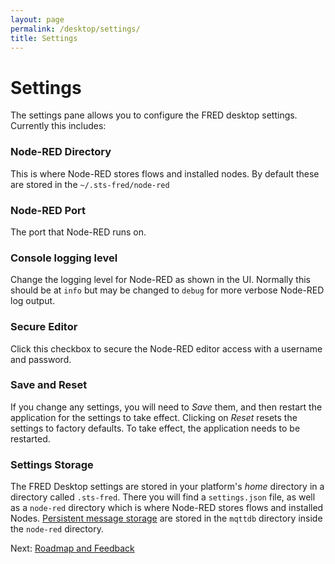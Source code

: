 ```yaml
---
layout: page
permalink: /desktop/settings/
title: Settings
---
```

# Settings

The settings pane allows you to configure the FRED desktop settings.  Currently this includes:

### Node-RED Directory
This is where Node-RED stores flows and installed nodes.  By default these are stored in the `~/.sts-fred/node-red`

### Node-RED Port
The port that Node-RED runs on.

### Console logging level
Change the logging level for Node-RED as shown in the UI.  Normally this should be at `info` but may be changed to `debug` for more verbose Node-RED log output.

### Secure Editor
Click this checkbox to secure the Node-RED editor access with a username and password.

### Save and Reset
If you change any settings, you will need to _Save_ them, and then restart the application for the settings to take effect.
Clicking on _Reset_ resets the settings to factory defaults.  To take effect, the application needs to be restarted.

### Settings Storage
The FRED Desktop settings are stored in your platform's *home* directory in a directory called `.sts-fred`.  There you will find a `settings.json` file, as well as a `node-red` directory which is where Node-RED stores flows and installed Nodes.  [Persistent message storage](/desktop/connections) are stored in the `mqttdb` directory inside the `node-red` directory.

Next: [Roadmap and Feedback](/desktop/roadmap)